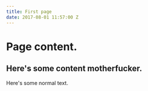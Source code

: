 ```yaml
---
title: First page
date: 2017-08-01 11:57:00 Z
---
```


# Page content. 

## Here's some content motherfucker.

Here's some normal text.